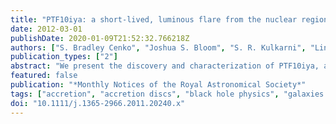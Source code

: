 ```yaml
---
title: "PTF10iya: a short-lived, luminous flare from the nuclear region of a star-forming galaxy"
date: 2012-03-01
publishDate: 2020-01-09T21:52:32.766218Z
authors: ["S. Bradley Cenko", "Joshua S. Bloom", "S. R. Kulkarni", "Linda E. Strubbe", "Adam A. Miller", "Nathaniel R. Butler", "Robert M. Quimby", "Avishay Gal-Yam", "Eran O. Ofek", "Eliot Quataert", "Lars Bildsten", "Dovi Poznanski", "Daniel A. Perley", "Adam N. Morgan", "Alexei V. Filippenko", "Dale A. Frail", "Iair Arcavi", "Sagi Ben-Ami", "Antonio Cucchiara", "Christopher D. Fassnacht", "Yoav Green", "Isobel M. Hook", "D. Andrew Howell", "David J. Lagattuta", "Nicholas M. Law", "Mansi M. Kasliwal", "Peter E. Nugent", "Jeffrey M. Silverman", "Mark Sullivan", "Shriharsh P. Tendulkar", "Ofer Yaron"]
publication_types: ["2"]
abstract: "We present the discovery and characterization of PTF10iya, a short-lived (Δt≈ 10 d, with an optical decay rate of ̃0.3 mag d$^-1$), luminous (? mag) transient source found by the Palomar Transient Factory. The ultraviolet/optical spectral energy distribution is reasonably well fitted by a blackbody with T≈ (1-2) × 10$^4$ K and peak bolometric luminosity L$_BB$≈ (1-5) × 10$^44$ erg s$^-1$ (depending on the details of the extinction correction). A comparable amount of energy is radiated in the X-ray band that appears to result from a distinct physical process. The location of PTF10iya is consistent with the nucleus of a star-forming galaxy (z= 0.224 05 ± 0.000 06) to within 350 mas (99.7 per cent confidence radius), or a projected distance of less than 1.2 kpc. At first glance, these properties appear reminiscent of the characteristic 'big blue bump' seen in the near-ultraviolet spectra of many active galactic nuclei (AGNs). However, emission-line diagnostics of the host galaxy, along with a historical light curve extending back to 2007, show no evidence for AGN-like activity. We therefore consider whether the tidal disruption of a star by an otherwise quiescent supermassive black hole may account for our observations. Though with limited temporal information, PTF10iya appears broadly consistent with the predictions for the early 'super-Eddington' phase of a solar-type star being disrupted by a ̃10$^7$ M$_☉$ black hole. Regardless of the precise physical origin of the accreting material, the large luminosity and short duration suggest that otherwise quiescent galaxies can transition extremely rapidly to radiate near the Eddington limit; many such outbursts may have been missed by previous surveys lacking sufficient cadence."
featured: false
publication: "*Monthly Notices of the Royal Astronomical Society*"
tags: ["accretion", "accretion discs", "black hole physics", "galaxies: active", "galaxies: nuclei", "Astrophysics - High Energy Astrophysical Phenomena"]
doi: "10.1111/j.1365-2966.2011.20240.x"
---
```


